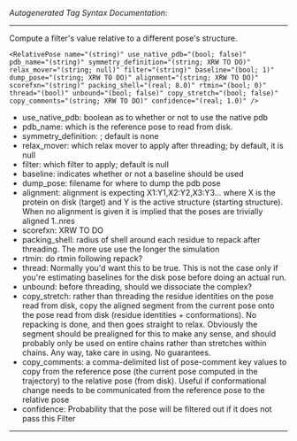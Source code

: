 _Autogenerated Tag Syntax Documentation:_

---
Compute a filter's value relative to a different pose's structure.

```
<RelativePose name="(string)" use_native_pdb="(bool; false)" pdb_name="(string)" symmetry_definition="(string; XRW TO DO)" relax_mover="(string; null)" filter="(string)" baseline="(bool; 1)" dump_pose="(string; XRW TO DO)" alignment="(string; XRW TO DO)" scorefxn="(string)" packing_shell="(real; 8.0)" rtmin="(bool; 0)" thread="(bool)" unbound="(bool; false)" copy_stretch="(bool; false)" copy_comments="(string; XRW TO DO)" confidence="(real; 1.0)" />
```

-   use_native_pdb: boolean as to whether or not to use the native pdb
-   pdb_name: which is the reference pose to read from disk.
-   symmetry_definition: ; default is none
-   relax_mover: which relax mover to apply after threading; by default, it is null
-   filter: which filter to apply; default is null
-   baseline: indicates whether or not a baseline should be used
-   dump_pose: filename for where to dump the pdb pose
-   alignment: alignment is expecting X1:Y1,X2:Y2,X3:Y3... where X is the protein on disk (target) and Y is the active structure (starting structure). When no alignment is given it is implied that the poses are trivially aligned 1..nres
-   scorefxn: XRW TO DO
-   packing_shell: radius of shell around each residue to repack after threading. The more use use the longer the simulation
-   rtmin: do rtmin following repack?
-   thread: Normally you'd want this to be true. This is not the case only if you're estimating baselines for the disk pose before doing an actual run.
-   unbound: before threading, should we dissociate the complex?
-   copy_stretch: rather than threading the residue identities on the pose read from disk, copy the aligned segment from the current pose onto the pose read from disk (residue identities + conformations). No repacking is done, and then goes straight to relax. Obviously the segment should be prealigned for this to make any sense, and should probably only be used on entire chains rather than stretches within chains. Any way, take care in using. No guarantees.
-   copy_comments: a comma-delimited list of pose-comment key values to copy from the reference pose (the current pose computed in the trajectory) to the relative pose (from disk). Useful if conformational change needs to be communicated from the reference pose to the relative pose
-   confidence: Probability that the pose will be filtered out if it does not pass this Filter

---
